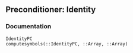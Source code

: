 ## Preconditioner: Identity

### Documentation

```@docs
IdentityPC
computesymbols(::IdentityPC, ::Array, ::Array)
```

